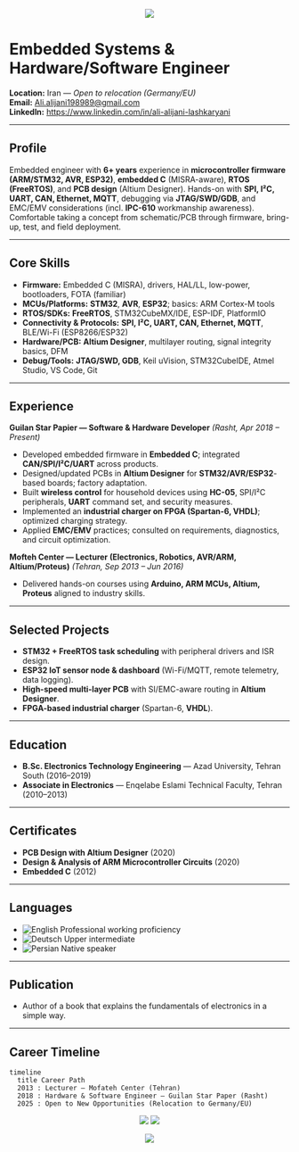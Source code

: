 <p align="center">
  <img src="https://capsule-render.vercel.app/api?type=waving&color=0:4169E1,100:1E90FF&height=110&section=header&text=Ali%20Alijani%20Lashkaryani&fontSize=36&fontColor=ffffff" />
</p>

# Embedded Systems & Hardware/Software Engineer

**Location:** Iran — *Open to relocation (Germany/EU)*  
**Email:** Ali.alijani198989@gmail.com  
**LinkedIn:** https://www.linkedin.com/in/ali-alijani-lashkaryani

---

## Profile
Embedded engineer with **6+ years** experience in **microcontroller firmware (ARM/STM32, AVR, ESP32)**, **embedded C** (MISRA-aware), **RTOS (FreeRTOS)**, and **PCB design** (Altium Designer). Hands-on with **SPI, I²C, UART, CAN, Ethernet, MQTT**, debugging via **JTAG/SWD/GDB**, and EMC/EMV considerations (incl. **IPC-610** workmanship awareness). Comfortable taking a concept from schematic/PCB through firmware, bring-up, test, and field deployment.

---

## Core Skills
- **Firmware:** Embedded C (MISRA), drivers, HAL/LL, low-power, bootloaders, FOTA (familiar)  
- **MCUs/Platforms:** **STM32**, **AVR**, **ESP32**; basics: ARM Cortex-M tools  
- **RTOS/SDKs:** **FreeRTOS**, STM32CubeMX/IDE, ESP-IDF, PlatformIO  
- **Connectivity & Protocols:** **SPI, I²C, UART, CAN, Ethernet, MQTT**, BLE/Wi-Fi (ESP8266/ESP32)  
- **Hardware/PCB:** **Altium Designer**, multilayer routing, signal integrity basics, DFM  
- **Debug/Tools:** **JTAG/SWD, GDB**, Keil uVision, STM32CubeIDE, Atmel Studio, VS Code, Git

---

## Experience
**Guilan Star Papier — Software & Hardware Developer** *(Rasht, Apr 2018 – Present)*  
- Developed embedded firmware in **Embedded C**; integrated **CAN/SPI/I²C/UART** across products.  
- Designed/updated PCBs in **Altium Designer** for **STM32/AVR/ESP32**-based boards; factory adaptation.  
- Built **wireless control** for household devices using **HC-05**, SPI/I²C peripherals, **UART** command set, and security measures.  
- Implemented an **industrial charger on FPGA (Spartan-6, VHDL)**; optimized charging strategy.  
- Applied **EMC/EMV** practices; consulted on requirements, diagnostics, and circuit optimization.

**Mofteh Center — Lecturer (Electronics, Robotics, AVR/ARM, Altium/Proteus)** *(Tehran, Sep 2013 – Jun 2016)*  
- Delivered hands-on courses using **Arduino, ARM MCUs, Altium, Proteus** aligned to industry skills.

---

## Selected Projects
- **STM32 + FreeRTOS task scheduling** with peripheral drivers and ISR design.  
- **ESP32 IoT sensor node & dashboard** (Wi-Fi/MQTT, remote telemetry, data logging).  
- **High-speed multi-layer PCB** with SI/EMC-aware routing in **Altium Designer**.  
- **FPGA-based industrial charger** (Spartan-6, **VHDL**).

---

## Education
- **B.Sc. Electronics Technology Engineering** — Azad University, Tehran South (2016–2019)  
- **Associate in Electronics** — Enqelabe Eslami Technical Faculty, Tehran (2010–2013)

---

## Certificates
- **PCB Design with Altium Designer** (2020)  
- **Design & Analysis of ARM Microcontroller Circuits** (2020)  
- **Embedded C** (2012)

---

## Languages
- ![English](https://img.shields.io/badge/English-C1-blue?style=flat-square) Professional working proficiency  
- ![Deutsch](https://img.shields.io/badge/German-B2-yellow?style=flat-square) Upper intermediate  
- ![Persian](https://img.shields.io/badge/Persian-Native-green?style=flat-square) Native speaker

---

## Publication
- Author of a book that explains the fundamentals of electronics in a simple way.

---

## Career Timeline
```mermaid
timeline
  title Career Path
  2013 : Lecturer — Mofateh Center (Tehran)
  2018 : Hardware & Software Engineer — Guilan Star Paper (Rasht)
  2025 : Open to New Opportunities (Relocation to Germany/EU)
```

<p align="center">
  <img src="https://github-readme-stats.vercel.app/api?username=AliAlijaniLashkaryani&show_icons=true&theme=tokyonight" />
  <img src="https://github-readme-stats.vercel.app/api/top-langs/?username=AliAlijaniLashkaryani&layout=compact&theme=tokyonight" />
</p>

<p align="center">
  <img src="https://capsule-render.vercel.app/api?type=waving&color=0:4169E1,100:1E90FF&height=100&section=footer" />
</p>
